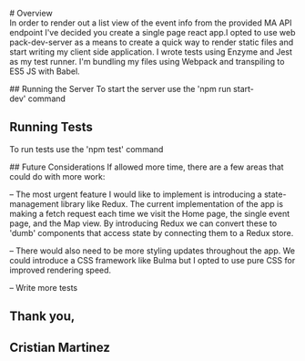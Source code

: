 # Overview
In order to render out a list view of the event info from the provided MA API endpoint I've decided you create a single page react app.I opted to use webpack-dev-server as a means to create a quick way to render static files and start writing my client side application. I wrote tests using Enzyme and Jest as my test runner. I'm bundling my files using Webpack and transpiling to ES5 JS with Babel.

## Running the Server
To start the server use the 'npm run start-dev' command

## Running Tests
To run tests use the 'npm test' command

## Future Considerations
If allowed more time, there are a few areas that could do with more work:

– The most urgent feature I would like to implement is introducing a state-management library like Redux. The current implementation of the app is making a fetch request each time we visit the Home page, the single event page, and the Map view. By introducing Redux we can convert these to 'dumb' components that access state by connecting them to a Redux store.

– There would also need to be more styling updates throughout the app. We could introduce a CSS framework like Bulma but I opted to use pure CSS for improved rendering speed. 

– Write more tests


## Thank you,
## Cristian Martinez
